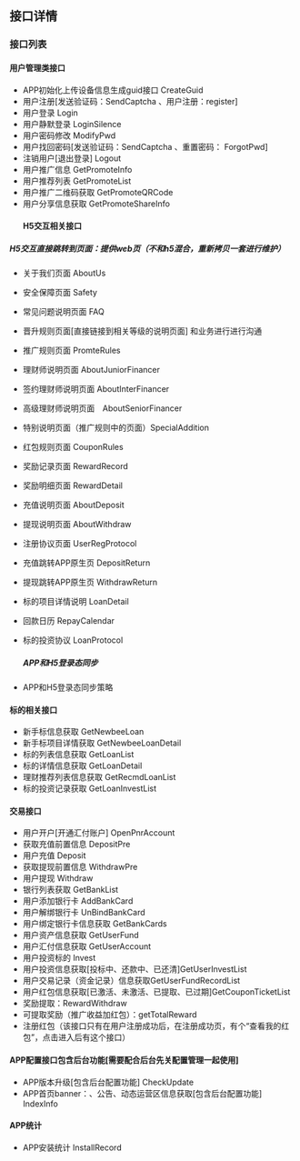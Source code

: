 ## 接口详情

### 接口列表

#### 用户管理类接口

* APP初始化上传设备信息生成guid接口 CreateGuid
* 用户注册\[发送验证码：SendCaptcha 、用户注册：register\]
* 用户登录 Login
* 用户静默登录 LoginSilence
* 用户密码修改  ModifyPwd
* 用户找回密码\[发送验证码：SendCaptcha 、重置密码： ForgotPwd\]
* 注销用户\[退出登录\] Logout
* 用户推广信息 GetPromoteInfo
* 用户推荐列表 GetPromoteList
* 用户推广二维码获取 GetPromoteQRCode
* 用户分享信息获取 GetPromoteShareInfo
  #### H5交互相关接口


##### H5交互直接跳转到页面：提供web页（不和h5混合，重新拷贝一套进行维护）

* 关于我们页面 AboutUs 
* 安全保障页面 Safety
* 常见问题说明页面 FAQ
* 晋升规则页面\[直接链接到相关等级的说明页面\] 和业务进行进行沟通
* 推广规则页面 PromteRules
* 理财师说明页面 AboutJuniorFinancer
* 签约理财师说明页面 AboutInterFinancer 
* 高级理财师说明页面　AboutSeniorFinancer 
* 特别说明页面（推广规则中的页面）SpecialAddition
* 红包规则页面 CouponRules
* 奖励记录页面 RewardRecord
* 奖励明细页面 RewardDetail
* 充值说明页面 AboutDeposit
* 提现说明页面 AboutWithdraw
* 注册协议页面 UserRegProtocol
* 充值跳转APP原生页 DepositReturn
* 提现跳转APP原生页 WithdrawReturn
* 标的项目详情说明 LoanDetail
* 回款日历 RepayCalendar
* 标的投资协议 LoanProtocol

  ##### APP和H5登录态同步

* APP和H5登录态同步策略


#### 标的相关接口

* 新手标信息获取 GetNewbeeLoan
* 新手标项目详情获取  GetNewbeeLoanDetail
* 标的列表信息获取 GetLoanList
* 标的详情信息获取 GetLoanDetail
* 理财推荐列表信息获取 GetRecmdLoanList
* 标的投资记录获取 GetLoanInvestList

#### 交易接口

* 用户开户\[开通汇付账户\] OpenPnrAccount
* 获取充值前置信息 DepositPre
* 用户充值 Deposit
* 获取提现前置信息 WithdrawPre
* 用户提现 Withdraw
* 银行列表获取 GetBankList
* 用户添加银行卡 AddBankCard
* 用户解绑银行卡 UnBindBankCard
* 用户绑定银行卡信息获取 GetBankCards
* 用户资产信息获取 GetUserFund
* 用户汇付信息获取 GetUserAccount
* 用户投资标的 Invest
* 用户投资信息获取\[投标中、还款中、已还清\]GetUserInvestList
* 用户交易记录（资金记录）信息获取GetUserFundRecordList
* 用户红包信息获取\[已激活、未激活、已提取、已过期\]GetCouponTicketList
* 奖励提取：RewardWithdraw
* 可提取奖励（推广收益加红包）：getTotalReward
* 注册红包（该接口只有在用户注册成功后，在注册成功页，有个“查看我的红包”，点击进入后有这个接口）

#### APP配置接口包含后台功能\[需要配合后台先关配置管理一起使用\]

* APP版本升级\[包含后台配置功能\] CheckUpdate
* APP首页banner：、公告、动态运营区信息获取\[包含后台配置功能\] IndexInfo

#### APP统计

* APP安装统计 InstallRecord


